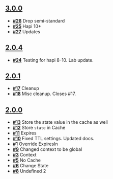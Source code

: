 
## [**3.0.0**](https://github.com/continuationlabs/tacky/issues?milestone=3&state=open)
- [**#26**](https://github.com/continuationlabs/tacky/issues/26) Drop semi-standard
- [**#25**](https://github.com/continuationlabs/tacky/issues/25) Hapi 10+
- [**#27**](https://github.com/continuationlabs/tacky/issues/27) Updates

## [**2.0.4**](https://github.com/continuationlabs/tacky/issues?milestone=4&state=closed)
- [**#24**](https://github.com/continuationlabs/tacky/issues/24) Testing for hapi 8-10. Lab update.

## [**2.0.1**](https://github.com/continuationlabs/tacky/issues?milestone=2&state=closed)
- [**#17**](https://github.com/continuationlabs/tacky/issues/17) Cleanup
- [**#18**](https://github.com/continuationlabs/tacky/issues/18) Misc cleanup. Closes #17.

## [**2.0.0**](https://github.com/continuationlabs/tacky/issues?milestone=1&state=closed)
- [**#13**](https://github.com/continuationlabs/tacky/issues/13) Store the state value in the cache as well
- [**#12**](https://github.com/continuationlabs/tacky/issues/12) Store `state` in Cache
- [**#11**](https://github.com/continuationlabs/tacky/issues/11) Expires
- [**#10**](https://github.com/continuationlabs/tacky/issues/10) Fixed TTL settings. Updated docs.
- [**#1**](https://github.com/continuationlabs/tacky/issues/1) Override ExpiresIn
- [**#9**](https://github.com/continuationlabs/tacky/issues/9) Changed context to be global
- [**#3**](https://github.com/continuationlabs/tacky/issues/3) Context
- [**#5**](https://github.com/continuationlabs/tacky/issues/5) No Cache
- [**#6**](https://github.com/continuationlabs/tacky/issues/6) Change State
- [**#8**](https://github.com/continuationlabs/tacky/issues/8) Undefined 2
